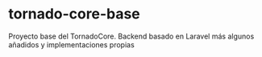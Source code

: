 # tornado-core-base
Proyecto base del TornadoCore.  Backend basado en Laravel más algunos añadidos y implementaciones propias
